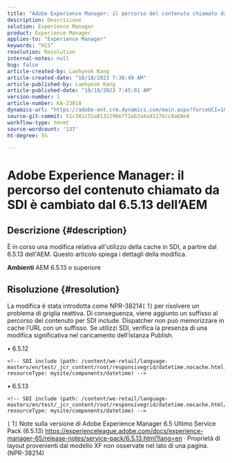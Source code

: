 ```yaml
---
title: "Adobe Experience Manager: il percorso del contenuto chiamato da SDI è cambiato dal 6.5.13 dell’AEM"
description: Descrizione
solution: Experience Manager
product: Experience Manager
applies-to: "Experience Manager"
keywords: “KCS”
resolution: Resolution
internal-notes: null
bug: false
article-created-by: Laehyeok Kang
article-created-date: "10/18/2023 7:36:49 AM"
article-published-by: Laehyeok Kang
article-published-date: "10/18/2023 7:45:01 AM"
version-number: 1
article-number: KA-23018
dynamics-url: "https://adobe-ent.crm.dynamics.com/main.aspx?forceUCI=1&pagetype=entityrecord&etn=knowledgearticle&id=26633116-896d-ee11-8df0-6045bd0065b6"
source-git-commit: 51c381c55a813129667f3ab2a4ad117bcc8a68e8
workflow-type: tm+mt
source-wordcount: '137'
ht-degree: 5%

---
```


# Adobe Experience Manager: il percorso del contenuto chiamato da SDI è cambiato dal 6.5.13 dell’AEM

## Descrizione {#description}


È in corso una modifica relativa all&#39;utilizzo della cache in SDI, a partire dal 6.5.13 dell&#39;AEM. Questo articolo spiega i dettagli della modifica.

<b>Ambienti</b>
AEM 6.5.13 o superiore


## Risoluzione {#resolution}


La modifica è stata introdotta come NPR-38214`[` 1`]`  per risolvere un problema di griglia reattiva. Di conseguenza, viene aggiunto un suffisso al percorso del contenuto per SDI include. Dispatcher non può memorizzare in cache l’URL con un suffisso. Se utilizzi SDI, verifica la presenza di una modifica significativa nel caricamento dell’istanza Publish.

• 6.5.12




```
<!-- SDI include (path: /content/we-retail/language-masters/en/test/_jcr_content/root/responsivegrid/datetime.nocache.html, resourceType: mysite/components/datetime) -->
```




• 6.5.13




```
<!-- SDI include (path: /content/we-retail/language-masters/en/test/_jcr_content/root/responsivegrid/datetime.nocache.html/mysite/components/datetime, resourceType: mysite/components/datetime) -->
```




`[` 1`]` Note sulla versione di Adobe Experience Manager 6.5 Ultimo Service Pack (6.5.13) https://experienceleague.adobe.com/docs/experience-manager-65/release-notes/service-pack/6.5.13.html?lang=en · Proprietà di layout provenienti dal modello XF non osservate nel lato di una pagina. (NPR-38214)
